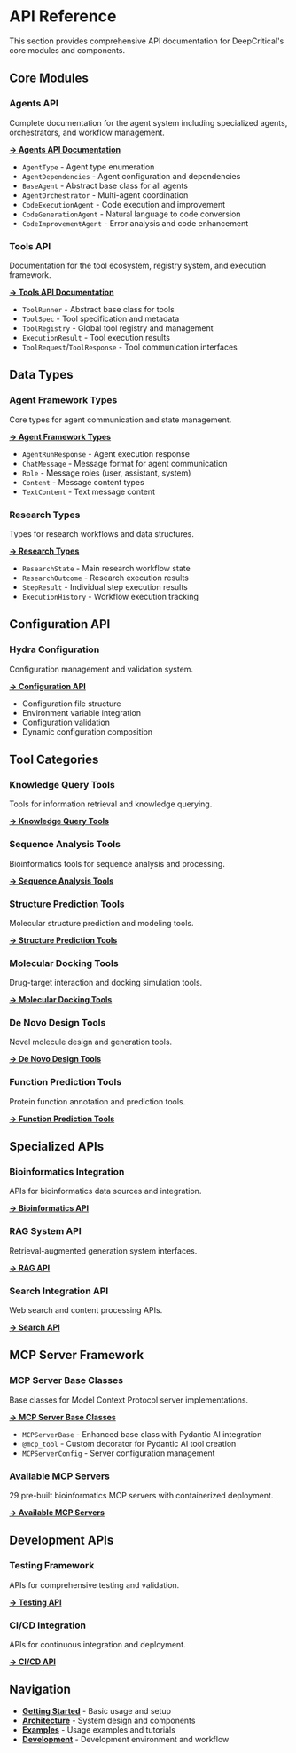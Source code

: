 # API Reference

This section provides comprehensive API documentation for DeepCritical's core modules and components.

## Core Modules

### Agents API
Complete documentation for the agent system including specialized agents, orchestrators, and workflow management.

**[→ Agents API Documentation](agents.md)**

- `AgentType` - Agent type enumeration
- `AgentDependencies` - Agent configuration and dependencies
- `BaseAgent` - Abstract base class for all agents
- `AgentOrchestrator` - Multi-agent coordination
- `CodeExecutionAgent` - Code execution and improvement
- `CodeGenerationAgent` - Natural language to code conversion
- `CodeImprovementAgent` - Error analysis and code enhancement

### Tools API
Documentation for the tool ecosystem, registry system, and execution framework.

**[→ Tools API Documentation](tools.md)**

- `ToolRunner` - Abstract base class for tools
- `ToolSpec` - Tool specification and metadata
- `ToolRegistry` - Global tool registry and management
- `ExecutionResult` - Tool execution results
- `ToolRequest`/`ToolResponse` - Tool communication interfaces

## Data Types

### Agent Framework Types
Core types for agent communication and state management.

**[→ Agent Framework Types](../api/datatypes.md)**

- `AgentRunResponse` - Agent execution response
- `ChatMessage` - Message format for agent communication
- `Role` - Message roles (user, assistant, system)
- `Content` - Message content types
- `TextContent` - Text message content

### Research Types
Types for research workflows and data structures.

**[→ Research Types](datatypes.md)**

- `ResearchState` - Main research workflow state
- `ResearchOutcome` - Research execution results
- `StepResult` - Individual step execution results
- `ExecutionHistory` - Workflow execution tracking

## Configuration API

### Hydra Configuration
Configuration management and validation system.

**[→ Configuration API](configuration.md)**

- Configuration file structure
- Environment variable integration
- Configuration validation
- Dynamic configuration composition

## Tool Categories

### Knowledge Query Tools
Tools for information retrieval and knowledge querying.

**[→ Knowledge Query Tools](../user-guide/tools/knowledge-query.md)**

### Sequence Analysis Tools
Bioinformatics tools for sequence analysis and processing.

**[→ Sequence Analysis Tools](../user-guide/tools/bioinformatics.md)**

### Structure Prediction Tools
Molecular structure prediction and modeling tools.

**[→ Structure Prediction Tools](../user-guide/tools/bioinformatics.md)**

### Molecular Docking Tools
Drug-target interaction and docking simulation tools.

**[→ Molecular Docking Tools](../user-guide/tools/bioinformatics.md)**

### De Novo Design Tools
Novel molecule design and generation tools.

**[→ De Novo Design Tools](../user-guide/tools/bioinformatics.md)**

### Function Prediction Tools
Protein function annotation and prediction tools.

**[→ Function Prediction Tools](../user-guide/tools/bioinformatics.md)**

## Specialized APIs

### Bioinformatics Integration
APIs for bioinformatics data sources and integration.

**[→ Bioinformatics API](../user-guide/tools/bioinformatics.md)**

### RAG System API
Retrieval-augmented generation system interfaces.

**[→ RAG API](../user-guide/tools/rag.md)**

### Search Integration API
Web search and content processing APIs.

**[→ Search API](../user-guide/tools/search.md)**

## MCP Server Framework

### MCP Server Base Classes
Base classes for Model Context Protocol server implementations.

**[→ MCP Server Base Classes](../api/tools.md#enhanced-mcp-server-framework)**

- `MCPServerBase` - Enhanced base class with Pydantic AI integration
- `@mcp_tool` - Custom decorator for Pydantic AI tool creation
- `MCPServerConfig` - Server configuration management

### Available MCP Servers
29 pre-built bioinformatics MCP servers with containerized deployment.

**[→ Available MCP Servers](../api/tools.md#available-mcp-servers)**

## Development APIs

### Testing Framework
APIs for comprehensive testing and validation.

**[→ Testing API](../development/testing.md)**

### CI/CD Integration
APIs for continuous integration and deployment.

**[→ CI/CD API](../development/ci-cd.md)**

## Navigation

- **[Getting Started](../getting-started/quickstart.md)** - Basic usage and setup
- **[Architecture](../architecture/overview.md)** - System design and components
- **[Examples](../examples/basic.md)** - Usage examples and tutorials
- **[Development](../development/setup.md)** - Development environment and workflow
